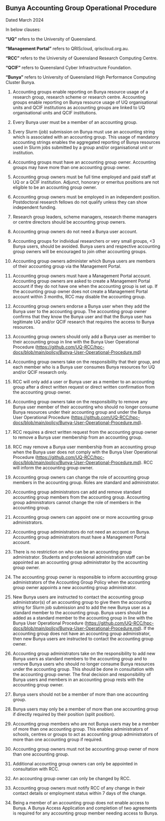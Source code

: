 ## Bunya Accounting Group Operational Procedure 

Dated March 2024 

 

In below clauses:  

**“UQ”** refers to the University of Queensland. 

**“Management Portal”** refers to QRIScloud, qriscloud.org.au.  

**“RCC”** refers to the University of Queensland Research Computing Centre.  

**“QCIF”** refers to Queensland Cyber Infrastructure Foundation.  

**“Bunya”** refers to University of Queensland High Performance Computing Cluster Bunya. 

1) Accounting groups enable reporting on Bunya resource usage of a research group, research scheme or research centre. Accounting groups enable reporting on Bunya resource usage of UQ organisational units and QCIF institutions as accounting groups are linked to UQ organisational units and QCIF institutions. 

2) Every Bunya user must be a member of an accounting group. 

3) Every Slurm (job) submission on Bunya must use an accounting string which is associated with an accounting group. This usage of mandatory accounting strings enables the aggregated reporting of Bunya resources used in Slurm jobs submitted by a group and/or organisational unit or institution. 

4) Accounting groups must have an accounting group owner. Accounting groups may have more than one accounting group owner. 

5) Accounting group owners must be full time employed and paid staff at UQ or a QCIF institution. Adjunct, honorary or emeritus positions are not eligible to be an accounting group owner. 

6) Accounting group owners must be employed in an independent position. Postdoctoral research fellows do not qualify unless they can show independent funding.  

7) Research group leaders, scheme managers, research theme managers or centre directors should be accounting group owners. 

8) Accounting group owners do not need a Bunya user account. 

9) Accounting groups for individual researchers or very small groups, <3 Bunya users, should be avoided. Bunya users and respective accounting group owners will be encouraged to join other accounting groups. 

10) Accounting group owners administer which Bunya users are members of their accounting group via the Management Portal. 

11) Accounting group owners must have a Management Portal account. Accounting group owners are asked to create a Management Portal account if they do not have one when the accounting group is set up. If the accounting group owner does not create a Management Portal account within 3 months, RCC may disable the accounting group.   

12) Accounting group owners endorse a Bunya user when they add the Bunya user to the accounting group. The accounting group owner confirms that they know the Bunya user and that the Bunya user has legitimate UQ and/or QCIF research that requires the access to Bunya resources. 

13) Accounting group owners should only add a Bunya user as member to their accounting group in line with the Bunya User Operational Procedure (https://github.com/UQ-RCC/hpc-docs/blob/main/policy/Bunya-User-Operational-Procedure.md) 

14) Accounting group owners take on the responsibility that their group, and each member who is a Bunya user consumes Bunya resources for UQ and/or QCIF research only. 

15) RCC will only add a user or Bunya user as a member to an accounting group after a direct written request or direct written confirmation from the accounting group owner. 

16) Accounting group owners take on the responsibility to remove any Bunya user member of their accounting who should no longer consume Bunya resources under their accounting group and under the Bunya User Operational Procedure (https://github.com/UQ-RCC/hpc-docs/blob/main/policy/Bunya-User-Operational-Procedure.md). 

17) RCC requires a direct written request from the accounting group owner to remove a Bunya user membership from an accounting group.  

18) RCC may remove a Bunya user membership from an accounting group when the Bunya user does not comply with the Bunya User Operational Procedure (https://github.com/UQ-RCC/hpc-docs/blob/main/policy/Bunya-User-Operational-Procedure.md). RCC will inform the accounting group owner. 

19) Accounting group owners can change the role of accounting group members in the accounting group. Roles are standard and administrator.  

20) Accounting group administrators can add and remove standard accounting group members from the accounting group. Accounting group administrators cannot change the role of members in the accounting group. 

21) Accounting group owners can appoint one or more accounting group administrators.   

22) Accounting group administrators do not need an account on Bunya. Accounting group administrators must have a Management Portal account. 

23) There is no restriction on who can be an accounting group administrator. Students and professional administration staff can be appointed as an accounting group administrator by the accounting group owner. 

24) The accounting group owner is responsible to inform accounting group administrators of the Accounting Group Policy when the accounting group owner appoints a new accounting group administrator. 

25) New Bunya users are instructed to contact the accounting group administrator(s) of an accounting group to give them the accounting string for Slurm job submission and to add the new Bunya user as a standard member to the accounting group. Bunya users should be added as a standard member to the accounting group in line with the Bunya User Operational Procedure (https://github.com/UQ-RCC/hpc-docs/blob/main/policy/Bunya-User-Operational-Procedure.md). If the accounting group does not have an accounting group administrator, then new Bunya users are instructed to contact the accounting group owner. 

26) Accounting group administrators take on the responsibility to add new Bunya users as standard members to the accounting group and to remove Bunya users who should no longer consume Bunya resources under the accounting group. This should be done in consultation with the accounting group owner. The final decision and responsibility of Bunya users and members in an accounting group rests with the accounting group owner. 

27) Bunya users should not be a member of more than one accounting group. 

28) Bunya users may only be a member of more than one accounting group if directly required by their position (split position). 

29) Accounting group members who are not Bunya users may be a member of more than one accounting group. This enables administrators of schools, centres or groups to act as accounting group administrators of more than one accounting group if required.  

30) Accounting group owners must not be accounting group owner of more than one accounting group. 

31) Additional accounting group owners can only be appointed in consultation with RCC. 

32) An accounting group owner can only be changed by RCC. 

33) Accounting group owners must notify RCC of any change in their contact details or employment status within 7 days of the change. 

34) Being a member of an accounting group does not enable access to Bunya. A Bunya Access Application and completion of two agreements is required for any accounting group member needing access to Bunya. 

 
